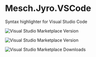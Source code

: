 # Mesch.Jyro.VSCode
Syntax highlighter for Visual Studio Code

![Visual Studio Marketplace Version](https://img.shields.io/visual-studio-marketplace/v/meschsystems.jyro)

![Visual Studio Marketplace Version](https://img.shields.io/visual-studio-marketplace/v/meschsystems.jyro)

![Visual Studio Marketplace Downloads](https://img.shields.io/visual-studio-marketplace/d/meschsystems.jyro)
